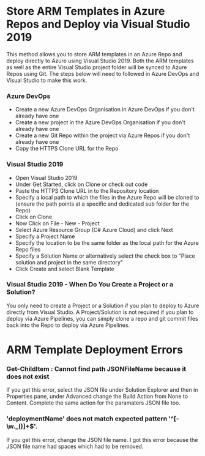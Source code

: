 # Store ARM Templates in Azure Repos and Deploy via Visual Studio 2019

This method allows you to store ARM templates in an Azure Repo and deploy directly to Azure using Visual Studio 2019. Both the ARM templates as well as the entire Visual Studio project folder will be synced to Azure Repos using Git. The steps below will need to followed in Azure DevOps and Visual Studio to make this work.

### Azure DevOps 

- Create a new Azure DevOps Organisation in Azure DevOps if you don't already have one
- Create a new project in the Azure DevOps Organisation if you don't already have one
- Create a new Git Repo within the project via Azure Repos if you don't already have one
- Copy the HTTPS Clone URL for the Repo

### Visual Studio 2019

- Open Visual Studio 2019
- Under Get Started, click on Clone or check out code
- Paste the HTTPS Clone URL in to the Repository location
- Specify a local path to which the files in the Azure Repo will be cloned to (ensure the path points at a specific and dedicated sub folder for the Repo)
- Click on Clone
- Now Click on File - New - Project
- Select Azure Resource Group (C# Azure Cloud) and click Next
- Specify a Project Name
- Specify the location to be the same folder as the local path for the Azure Repo files
- Specify a Solution Name or alternatively select the check box to "Place solution and project in the same directory"
- Click Create and select Blank Template

### Visual Studio 2019 - When Do You Create a Project or a Solution?

You only need to create a Project or a Solution if you plan to deploy to Azure directly from Visual Studio. A Project/Solution is not required if you plan to deploy via Azure Pipelines, you can simply clone a repo and git commit files back into the Repo to deploy via Azure Pipelines.


# ARM Template Deployment Errors

### Get-ChildItem : Cannot find path JSONFileName because it does not exist

If you get this error, select the JSON file under Solution Explorer and then in Properties pane, under Advanced change the Build Action from None to Content. Complete the same action for the paramaters JSON file too.

### 'deploymentName' does not match expected pattern '^[-\w\._\(\)]+$'.

If you get this error, change the JSON file name. I got this error because the JSON file name had spaces which had to be removed.
